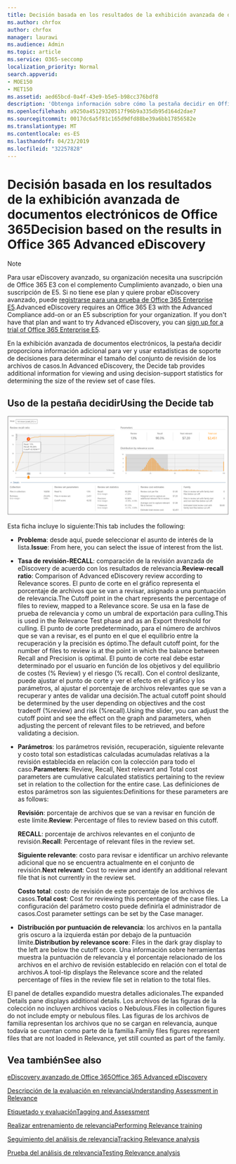 ```yaml
---
title: Decisión basada en los resultados de la exhibición avanzada de documentos electrónicos de Office 365
ms.author: chrfox
author: chrfox
manager: laurawi
ms.audience: Admin
ms.topic: article
ms.service: O365-seccomp
localization_priority: Normal
search.appverid:
- MOE150
- MET150
ms.assetid: aed65bcd-0a4f-43e9-b5e5-b98cc376bdf8
description: 'Obtenga información sobre cómo la pestaña decidir en Office 365 Advanced eDiscovery proporciona datos que pueden ayudarle a determinar el tamaño correcto del conjunto de revisión de los archivos de casos. '
ms.openlocfilehash: a9250a45129320517f96b9a335db95d164d2dae7
ms.sourcegitcommit: 0017dc6a5f81c165d9dfd88be39a6bb17856582e
ms.translationtype: MT
ms.contentlocale: es-ES
ms.lasthandoff: 04/23/2019
ms.locfileid: "32257828"
---
```

# <a name="decision-based-on-the-results-in-office-365-advanced-ediscovery"></a><span data-ttu-id="d7080-103">Decisión basada en los resultados de la exhibición avanzada de documentos electrónicos de Office 365</span><span class="sxs-lookup"><span data-stu-id="d7080-103">Decision based on the results in Office 365 Advanced eDiscovery</span></span>

> [!NOTE]
> <span data-ttu-id="d7080-p101">Para usar eDiscovery avanzado, su organización necesita una suscripción de Office 365 E3 con el complemento Cumplimiento avanzado, o bien una suscripción de E5. Si no tiene ese plan y quiere probar eDiscovery avanzado, puede [registrarse para una prueba de Office 365 Enterprise E5](https://go.microsoft.com/fwlink/p/?LinkID=698279).</span><span class="sxs-lookup"><span data-stu-id="d7080-p101">Advanced eDiscovery requires an Office 365 E3 with the Advanced Compliance add-on or an E5 subscription for your organization. If you don't have that plan and want to try Advanced eDiscovery, you can [sign up for a trial of Office 365 Enterprise E5](https://go.microsoft.com/fwlink/p/?LinkID=698279).</span></span> 
  
 <span data-ttu-id="d7080-106">En la exhibición avanzada de documentos electrónicos, la pestaña decidir proporciona información adicional para ver y usar estadísticas de soporte de decisiones para determinar el tamaño del conjunto de revisión de los archivos de casos.</span><span class="sxs-lookup"><span data-stu-id="d7080-106">In Advanced eDiscovery, the Decide tab provides additional information for viewing and using decision-support statistics for determining the size of the review set of case files.</span></span> 
  
## <a name="using-the-decide-tab"></a><span data-ttu-id="d7080-107">Uso de la pestaña decidir</span><span class="sxs-lookup"><span data-stu-id="d7080-107">Using the Decide tab</span></span>

![Decisión de relevancia](media/f32fed89-f3b5-404a-90c7-ea25d2eb58a9.png)
  
<span data-ttu-id="d7080-109">Esta ficha incluye lo siguiente:</span><span class="sxs-lookup"><span data-stu-id="d7080-109">This tab includes the following:</span></span>
  
- <span data-ttu-id="d7080-110">**Problema**: desde aquí, puede seleccionar el asunto de interés de la lista.</span><span class="sxs-lookup"><span data-stu-id="d7080-110">**Issue**: From here, you can select the issue of interest from the list.</span></span> 
    
- <span data-ttu-id="d7080-111">**Tasa de revisión-RECALL**: comparación de la revisión avanzada de eDiscovery de acuerdo con los resultados de relevancia.</span><span class="sxs-lookup"><span data-stu-id="d7080-111">**Review-recall ratio**: Comparison of Advanced eDiscovery review according to Relevance scores.</span></span> <span data-ttu-id="d7080-112">El punto de corte en el gráfico representa el porcentaje de archivos que se van a revisar, asignado a una puntuación de relevancia.</span><span class="sxs-lookup"><span data-stu-id="d7080-112">The Cutoff point in the chart represents the percentage of files to review, mapped to a Relevance score.</span></span> <span data-ttu-id="d7080-113">Se usa en la fase de prueba de relevancia y como un umbral de exportación para culling.</span><span class="sxs-lookup"><span data-stu-id="d7080-113">This is used in the Relevance Test phase and as an Export threshold for culling.</span></span> <span data-ttu-id="d7080-114">El punto de corte predeterminado, para el número de archivos que se van a revisar, es el punto en el que el equilibrio entre la recuperación y la precisión es óptimo.</span><span class="sxs-lookup"><span data-stu-id="d7080-114">The default cutoff point, for the number of files to review is at the point in which the balance between Recall and Precision is optimal.</span></span> <span data-ttu-id="d7080-115">El punto de corte real debe estar determinado por el usuario en función de los objetivos y del equilibrio de costes (% Review) y el riesgo (% recall). Con el control deslizante, puede ajustar el punto de corte y ver el efecto en el gráfico y los parámetros, al ajustar el porcentaje de archivos relevantes que se van a recuperar y antes de validar una decisión.</span><span class="sxs-lookup"><span data-stu-id="d7080-115">The actual cutoff point should be determined by the user depending on objectives and the cost tradeoff (%review) and risk (%recall).Using the slider, you can adjust the cutoff point and see the effect on the graph and parameters, when adjusting the percent of relevant files to be retrieved, and before validating a decision.</span></span>
    
- <span data-ttu-id="d7080-116">**Parámetros**: los parámetros revisión, recuperación, siguiente relevante y costo total son estadísticas calculadas acumuladas relativas a la revisión establecida en relación con la colección para todo el caso.</span><span class="sxs-lookup"><span data-stu-id="d7080-116">**Parameters**: Review, Recall, Next relevant and Total cost parameters are cumulative calculated statistics pertaining to the review set in relation to the collection for the entire case.</span></span> <span data-ttu-id="d7080-117">Las definiciones de estos parámetros son las siguientes:</span><span class="sxs-lookup"><span data-stu-id="d7080-117">Definitions for these parameters are as follows:</span></span>
    
    <span data-ttu-id="d7080-118">**Revisión**: porcentaje de archivos que se van a revisar en función de este límite.</span><span class="sxs-lookup"><span data-stu-id="d7080-118">**Review**: Percentage of files to review based on this cutoff.</span></span> 
    
    <span data-ttu-id="d7080-119">**RECALL**: porcentaje de archivos relevantes en el conjunto de revisión.</span><span class="sxs-lookup"><span data-stu-id="d7080-119">**Recall**: Percentage of relevant files in the review set.</span></span> 
    
    <span data-ttu-id="d7080-120">**Siguiente relevante**: costo para revisar e identificar un archivo relevante adicional que no se encuentra actualmente en el conjunto de revisión.</span><span class="sxs-lookup"><span data-stu-id="d7080-120">**Next relevant**: Cost to review and identify an additional relevant file that is not currently in the review set.</span></span> 
    
    <span data-ttu-id="d7080-121">**Costo total**: costo de revisión de este porcentaje de los archivos de casos.</span><span class="sxs-lookup"><span data-stu-id="d7080-121">**Total cost**: Cost for reviewing this percentage of the case files.</span></span> <span data-ttu-id="d7080-122">La configuración del parámetro costo puede definirla el administrador de casos.</span><span class="sxs-lookup"><span data-stu-id="d7080-122">Cost parameter settings can be set by the Case manager.</span></span>
    
- <span data-ttu-id="d7080-123">**Distribución por puntuación de relevancia**: los archivos en la pantalla gris oscuro a la izquierda están por debajo de la puntuación límite.</span><span class="sxs-lookup"><span data-stu-id="d7080-123">**Distribution by relevance score**: Files in the dark gray display to the left are below the cutoff score.</span></span> <span data-ttu-id="d7080-124">Una información sobre herramientas muestra la puntuación de relevancia y el porcentaje relacionado de los archivos en el archivo de revisión establecido en relación con el total de archivos.</span><span class="sxs-lookup"><span data-stu-id="d7080-124">A tool-tip displays the Relevance score and the related percentage of files in the review file set in relation to the total files.</span></span>
    
<span data-ttu-id="d7080-125">El panel de detalles expandido muestra detalles adicionales.</span><span class="sxs-lookup"><span data-stu-id="d7080-125">The expanded Details pane displays additional details.</span></span> <span data-ttu-id="d7080-126">Los archivos de las figuras de la colección no incluyen archivos vacíos o Nebulous.</span><span class="sxs-lookup"><span data-stu-id="d7080-126">Files in collection figures do not include empty or nebulous files.</span></span> <span data-ttu-id="d7080-127">Las figuras de los archivos de familia representan los archivos que no se cargan en relevancia, aunque todavía se cuentan como parte de la familia.</span><span class="sxs-lookup"><span data-stu-id="d7080-127">Family files figures represent files that are not loaded in Relevance, yet still counted as part of the family.</span></span>
  
## <a name="see-also"></a><span data-ttu-id="d7080-128">Vea también</span><span class="sxs-lookup"><span data-stu-id="d7080-128">See also</span></span>

[<span data-ttu-id="d7080-129">eDiscovery avanzado de Office 365</span><span class="sxs-lookup"><span data-stu-id="d7080-129">Office 365 Advanced eDiscovery</span></span>](office-365-advanced-ediscovery.md)
  
[<span data-ttu-id="d7080-130">Descripción de la evaluación en relevancia</span><span class="sxs-lookup"><span data-stu-id="d7080-130">Understanding Assessment in Relevance</span></span>](assessment-in-relevance-in-advanced-ediscovery.md)
  
[<span data-ttu-id="d7080-131">Etiquetado y evaluación</span><span class="sxs-lookup"><span data-stu-id="d7080-131">Tagging and Assessment</span></span>](tagging-and-relevance-training-in-advanced-ediscovery.md)
  
[<span data-ttu-id="d7080-132">Realizar entrenamiento de relevancia</span><span class="sxs-lookup"><span data-stu-id="d7080-132">Performing Relevance training</span></span>](tagging-and-assessment-in-advanced-ediscovery.md)
  
[<span data-ttu-id="d7080-133">Seguimiento del análisis de relevancia</span><span class="sxs-lookup"><span data-stu-id="d7080-133">Tracking Relevance analysis</span></span>](track-relevance-analysis-in-advanced-ediscovery.md)
  
[<span data-ttu-id="d7080-134">Prueba del análisis de relevancia</span><span class="sxs-lookup"><span data-stu-id="d7080-134">Testing Relevance analysis</span></span>](test-relevance-analysis-in-advanced-ediscovery.md)

